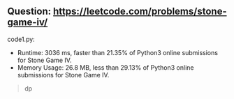 ## Question: https://leetcode.com/problems/stone-game-iv/

code1.py:
* Runtime: 3036 ms, faster than 21.35% of Python3 online submissions for Stone Game IV.
* Memory Usage: 26.8 MB, less than 29.13% of Python3 online submissions for Stone Game IV.
> dp